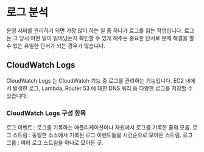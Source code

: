 # 로그 분석
운영 서버를 관리하기 되면 가장 많이 하는 일 중 하나가 로그를 읽는 작업입니다. 로그는 그 당시 어떤 일이 일어났는지 확인할 수 있게 해주는 중요한 단서로 문제 해결을 할 수 있는 유일한 단서가 되는 경우가 많습니다. 

## CloudWatch Logs
CloudWatch Logs 는 CloudWatch 기능 중 로그를 관리하는 기능입니다. EC2 내에서 발생한 로그, Lambda, Router 53 에 대한 DNS 쿼리 등 다양한 로그를 저장할 수 있습니다. 

### CloudWatch Logs 구성 항목

로그 이벤트
: 로그를 기록하는 애플리케이션이나 자원에서 로그를 기록한 줄의 모음. 
로그 스트림
: 동일한 소스에서 기록된 로그 이벤트들을 시간순으로 모아둔 스트림.
로그 그룹
: 여러 로그 스트림을 하나로 모아둔 곳. 
<!--stackedit_data:
eyJoaXN0b3J5IjpbNjc5ODkyODU1LDE2NDYyNzIyNDldfQ==
-->